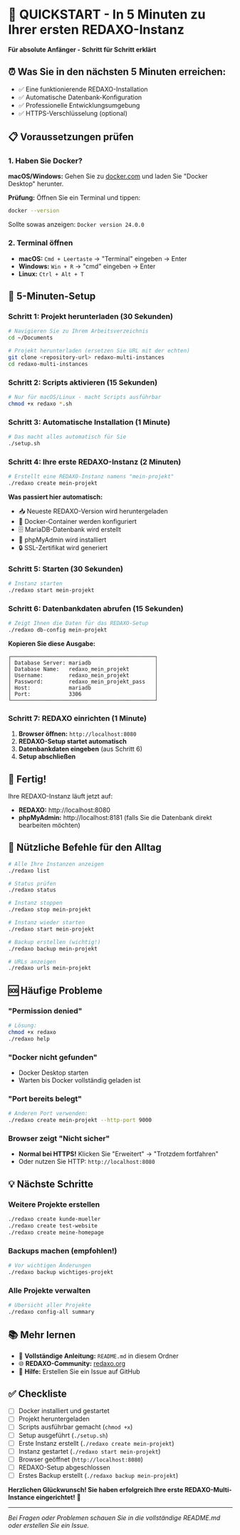 # 🚀 QUICKSTART - In 5 Minuten zu Ihrer ersten REDAXO-Instanz

**Für absolute Anfänger - Schritt für Schritt erklärt**

## ⏰ Was Sie in den nächsten 5 Minuten erreichen:
- ✅ Eine funktionierende REDAXO-Installation 
- ✅ Automatische Datenbank-Konfiguration
- ✅ Professionelle Entwicklungsumgebung
- ✅ HTTPS-Verschlüsselung (optional)

## 📋 Voraussetzungen prüfen

### 1. Haben Sie Docker?
**macOS/Windows:** Gehen Sie zu [docker.com](https://docker.com) und laden Sie "Docker Desktop" herunter.

**Prüfung:** Öffnen Sie ein Terminal und tippen:
```bash
docker --version
```
Sollte sowas anzeigen: `Docker version 24.0.0`

### 2. Terminal öffnen
- **macOS:** `Cmd + Leertaste` → "Terminal" eingeben → Enter
- **Windows:** `Win + R` → "cmd" eingeben → Enter  
- **Linux:** `Ctrl + Alt + T`

## 🎯 5-Minuten-Setup

### Schritt 1: Projekt herunterladen (30 Sekunden)
```bash
# Navigieren Sie zu Ihrem Arbeitsverzeichnis
cd ~/Documents

# Projekt herunterladen (ersetzen Sie URL mit der echten)
git clone <repository-url> redaxo-multi-instances
cd redaxo-multi-instances
```

### Schritt 2: Scripts aktivieren (15 Sekunden)
```bash
# Nur für macOS/Linux - macht Scripts ausführbar
chmod +x redaxo *.sh
```

### Schritt 3: Automatische Installation (1 Minute)
```bash
# Das macht alles automatisch für Sie
./setup.sh
```

### Schritt 4: Ihre erste REDAXO-Instanz (2 Minuten)
```bash
# Erstellt eine REDAXO-Instanz namens "mein-projekt"
./redaxo create mein-projekt
```

**Was passiert hier automatisch:**
- 📥 Neueste REDAXO-Version wird heruntergeladen
- 🐳 Docker-Container werden konfiguriert  
- 🗄️ MariaDB-Datenbank wird erstellt
- 🔧 phpMyAdmin wird installiert
- 🔒 SSL-Zertifikat wird generiert

### Schritt 5: Starten (30 Sekunden)
```bash
# Instanz starten
./redaxo start mein-projekt
```

### Schritt 6: Datenbankdaten abrufen (15 Sekunden)
```bash
# Zeigt Ihnen die Daten für das REDAXO-Setup
./redaxo db-config mein-projekt
```

**Kopieren Sie diese Ausgabe:**
```
┌─────────────────────────────────────────────┐
│ Database Server: mariadb                    │
│ Database Name:   redaxo_mein_projekt        │
│ Username:        redaxo_mein_projekt        │
│ Password:        redaxo_mein_projekt_pass   │
│ Host:            mariadb                    │
│ Port:            3306                       │
└─────────────────────────────────────────────┘
```

### Schritt 7: REDAXO einrichten (1 Minute)
1. **Browser öffnen:** `http://localhost:8080`
2. **REDAXO-Setup startet automatisch**
3. **Datenbankdaten eingeben** (aus Schritt 6)
4. **Setup abschließen**

## 🎉 Fertig!

Ihre REDAXO-Instanz läuft jetzt auf:
- **REDAXO:** http://localhost:8080
- **phpMyAdmin:** http://localhost:8181 (falls Sie die Datenbank direkt bearbeiten möchten)

## 🔧 Nützliche Befehle für den Alltag

```bash
# Alle Ihre Instanzen anzeigen
./redaxo list

# Status prüfen 
./redaxo status

# Instanz stoppen
./redaxo stop mein-projekt

# Instanz wieder starten
./redaxo start mein-projekt

# Backup erstellen (wichtig!)
./redaxo backup mein-projekt

# URLs anzeigen
./redaxo urls mein-projekt
```

## 🆘 Häufige Probleme

### "Permission denied"
```bash
# Lösung:
chmod +x redaxo
./redaxo help
```

### "Docker nicht gefunden"
- Docker Desktop starten
- Warten bis Docker vollständig geladen ist

### "Port bereits belegt"
```bash
# Anderen Port verwenden:
./redaxo create mein-projekt --http-port 9000
```

### Browser zeigt "Nicht sicher"
- **Normal bei HTTPS!** Klicken Sie "Erweitert" → "Trotzdem fortfahren"
- Oder nutzen Sie HTTP: `http://localhost:8080`

## 💡 Nächste Schritte

### Weitere Projekte erstellen
```bash
./redaxo create kunde-mueller
./redaxo create test-website
./redaxo create meine-homepage
```

### Backups machen (empfohlen!)
```bash
# Vor wichtigen Änderungen
./redaxo backup wichtiges-projekt
```

### Alle Projekte verwalten
```bash
# Übersicht aller Projekte
./redaxo config-all summary
```

## 📚 Mehr lernen

- 📖 **Vollständige Anleitung:** `README.md` in diesem Ordner
- 🌐 **REDAXO-Community:** [redaxo.org](https://redaxo.org)
- 💬 **Hilfe:** Erstellen Sie ein Issue auf GitHub

## ✅ Checkliste

- [ ] Docker installiert und gestartet
- [ ] Projekt heruntergeladen  
- [ ] Scripts ausführbar gemacht (`chmod +x`)
- [ ] Setup ausgeführt (`./setup.sh`)
- [ ] Erste Instanz erstellt (`./redaxo create mein-projekt`)
- [ ] Instanz gestartet (`./redaxo start mein-projekt`)
- [ ] Browser geöffnet (`http://localhost:8080`)
- [ ] REDAXO-Setup abgeschlossen
- [ ] Erstes Backup erstellt (`./redaxo backup mein-projekt`)

**Herzlichen Glückwunsch! Sie haben erfolgreich Ihre erste REDAXO-Multi-Instance eingerichtet!** 🎉

---

*Bei Fragen oder Problemen schauen Sie in die vollständige README.md oder erstellen Sie ein Issue.*
